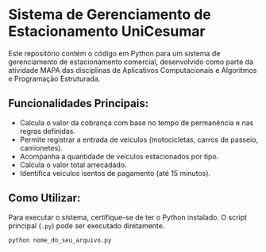 # Sistema de Gerenciamento de Estacionamento UniCesumar

Este repositório contém o código em Python para um sistema de gerenciamento de estacionamento comercial, desenvolvido como parte da atividade MAPA das disciplinas de Aplicativos Computacionais e Algoritmos e Programação Estruturada.

## Funcionalidades Principais:

- Calcula o valor da cobrança com base no tempo de permanência e nas regras definidas.
- Permite registrar a entrada de veículos (motocicletas, carros de passeio, camionetes).
- Acompanha a quantidade de veículos estacionados por tipo.
- Calcula o valor total arrecadado.
- Identifica veículos isentos de pagamento (até 15 minutos).

## Como Utilizar:

Para executar o sistema, certifique-se de ter o Python instalado. O script principal (`.py`) pode ser executado diretamente.

```bash
python nome_do_seu_arquivo.py

